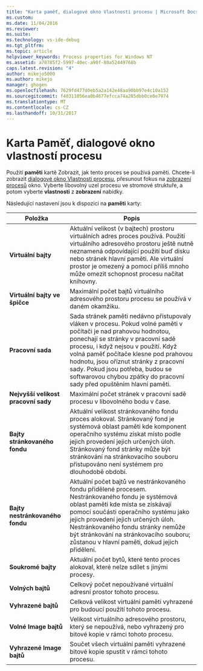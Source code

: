 ```yaml
---
title: "Karta paměť, dialogové okno Vlastnosti procesu | Microsoft Docs"
ms.custom: 
ms.date: 11/04/2016
ms.reviewer: 
ms.suite: 
ms.technology: vs-ide-debug
ms.tgt_pltfrm: 
ms.topic: article
helpviewer_keywords: Process properties for Windows NT
ms.assetid: a70785f2-5997-40ec-a90f-80a52449768b
caps.latest.revision: "4"
author: mikejo5000
ms.author: mikejo
manager: ghogen
ms.openlocfilehash: 7629fd477d0eb5a2a142e48aa90bb97e4c10a152
ms.sourcegitcommit: f40311056ea0b4677efcca74a285dbb0ce0e7974
ms.translationtype: MT
ms.contentlocale: cs-CZ
ms.lasthandoff: 10/31/2017
---
```

# <a name="memory-tab-process-properties-dialog-box"></a>Karta Paměť, dialogové okno vlastností procesu
Použití **paměti** kartě Zobrazit, jak tento proces se používá paměti. Chcete-li zobrazit [dialogové okno Vlastnosti procesu](../debugger/process-properties-dialog-box.md), přesunout fokus na [zobrazení procesů](../debugger/processes-view.md) okno. Vyberte libovolný uzel procesu ve stromové struktuře, a potom vyberte **vlastnosti** z **zobrazení** nabídky.  
  
 Následující nastavení jsou k dispozici na **paměti** karty:  
  
|Položka|Popis|  
|-----------|-----------------|  
|**Virtuální bajty**|Aktuální velikost (v bajtech) prostoru virtuálních adres proces používá. Použití virtuálního adresového prostoru ještě nutně neznamená odpovídající použití buď disku nebo stránek hlavní paměti. Ale virtuální prostor je omezený a pomocí příliš mnoho může omezit schopnost procesu načítat knihovny.|  
|**Virtuální bajty ve špičce**|Maximální počet bajtů virtuálního adresového prostoru procesu se používá v daném okamžiku.|  
|**Pracovní sada**|Sada stránek paměti nedávno přistupovaly vláken v procesu. Pokud volné paměti v počítači je nad prahovou hodnotou, ponechají se stránky v pracovní sadě procesu, i když nejsou v použití. Když volná paměť počítače klesne pod prahovou hodnotu, jsou oříznut stránky z pracovní sady. Pokud jsou potřeba, budou se softwarovou chybou zpátky do pracovní sady před opuštěním hlavní paměti.|  
|**Nejvyšší velikost pracovní sady**|Maximální počet stránek v pracovní sadě procesu v libovolného bodu v čase.|  
|**Bajty stránkovaného fondu**|Aktuální velikost stránkovaného fondu proces alokoval. Stránkovaný fond je systémová oblast paměti kde komponent operačního systému získat místo podle jejich provedení jejich určených úloh. Stránkovaný fond stránky může být stránkování na stránkovacího souboru přistupováno není systémem pro dlouhodobě období.|  
|**Bajty nestránkovaného fondu**|Aktuální počet bajtů ve nestránkovaného fondu přidělené procesem. Nestránkovaného fondu je systémová oblast paměti kde místa se získávají pomocí součásti operačního systému jako jejich provedení jejich určených úloh. Nestránkovaného fondu stránky nemůže být stránkování na stránkovacího souboru; zůstanou v hlavní paměti, dokud jejich přidělení.|  
|**Soukromé bajty**|Aktuální počet bytů, které tento proces alokoval, které nelze sdílet s jinými procesy.|  
|**Volných bajtů**|Celkový počet nepoužívané virtuální adresní prostor tohoto procesu.|  
|**Vyhrazené bajtů**|Celková velikost virtuální paměti vyhrazené pro budoucí použití tohoto procesu.|  
|**Volné Image bajtů**|Velikost virtuálního adresového prostoru, který se nepoužívá, nebo vyhrazený pro bitové kopie v rámci tohoto procesu.|  
|**Vyhrazené Image bajtů**|Součet všech virtuální paměti vyhrazené bitové kopie spustit v rámci tohoto procesu.|